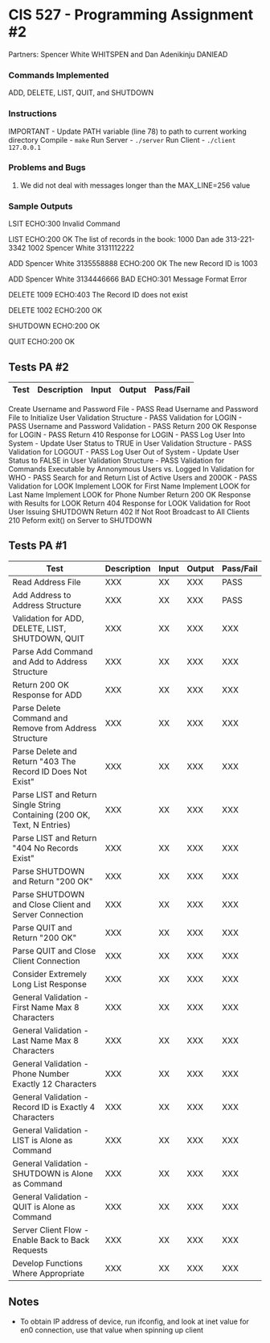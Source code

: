 # CIS 527 - Programming Assignment #2

Partners: Spencer White WHITSPEN and Dan Adenikinju DANIEAD

### Commands Implemented
ADD, DELETE, LIST, QUIT, and SHUTDOWN

### Instructions
IMPORTANT - Update PATH variable (line 78) to path to current working directory
Compile - ```make```
Run Server - ```./server```
Run Client - ```./client 127.0.0.1```

### Problems and Bugs
1. We did not deal with messages longer than the MAX_LINE=256 value

### Sample Outputs

LSIT
ECHO:300 Invalid Command

LIST
ECHO:200 OK
The list of records in the book: 
1000 Dan ade 313-221-3342
1002 Spencer White 3131112222

ADD Spencer White 3135558888
ECHO:200 OK
The new Record ID is 1003

ADD Spencer White 3134446666 BAD 
ECHO:301 Message Format Error

DELETE 1009
ECHO:403 The Record ID does not exist

DELETE 1002
ECHO:200 OK

SHUTDOWN
ECHO:200 OK

QUIT
ECHO:200 OK

## Tests PA #2
Test | Description | Input | Output | Pass/Fail
--- | --- | --- | --- |--- 
Create Username and Password File - PASS
Read Username and Password File to Initialize User Validation Structure - PASS
Validation for LOGIN - PASS
Username and Password Validation - PASS
Return 200 OK Response for LOGIN - PASS
Return 410 Response for LOGIN - PASS
Log User Into System - Update User Status to TRUE in User Validation Structure - PASS
Validation for LOGOUT - PASS
Log User Out of System - Update User Status to FALSE in User Validation Structure - PASS
Validation for Commands Executable by Annonymous Users vs. Logged In
Validation for WHO - PASS
Search for and Return List of Active Users and 200OK - PASS
Validation for LOOK
Implement LOOK for First Name
Implement LOOK for Last Name
Implement LOOK for Phone Number
Return 200 OK Response with Results for LOOK
Return 404 Response for LOOK
Validation for Root User Issuing SHUTDOWN
Return 402 If Not Root
Broadcast to All Clients 210
Peform exit() on Server to SHUTDOWN

## Tests PA #1

Test | Description | Input | Output | Pass/Fail
--- | --- | --- | --- |--- 
Read Address File | XXX | XX | XXX | PASS
Add Address to Address Structure | XXX | XX | XXX | PASS
Validation for ADD, DELETE, LIST, SHUTDOWN, QUIT | XXX | XX | XXX | XXX
Parse Add Command and Add to Address Structure | XXX | XX | XXX | XXX
Return 200 OK Response for ADD | XXX | XX | XXX | XXX
Parse Delete Command and Remove from Address Structure | XXX | XX | XXX | XXX
Parse Delete and Return "403 The Record ID Does Not Exist" | XXX | XX | XXX | XXX
Parse LIST and Return Single String Containing (200 OK, Text, N Entries) | XXX | XX | XXX | XXX
Parse LIST and Return "404 No Records Exist"  | XXX | XX | XXX | XXX
Parse SHUTDOWN and Return "200 OK" | XXX | XX | XXX | XXX
Parse SHUTDOWN and Close Client and Server Connection  | XXX | XX | XXX | XXX
Parse QUIT and Return "200 OK" | XXX | XX | XXX | XXX
Parse QUIT and Close Client Connection | XXX | XX | XXX | XXX
Consider Extremely Long List Response | XXX | XX | XXX | XXX
General Validation - First Name Max 8 Characters  | XXX | XX | XXX | XXX
General Validation - Last Name Max 8 Characters  | XXX | XX | XXX | XXX
General Validation - Phone Number Exactly 12 Characters  | XXX | XX | XXX | XXX
General Validation - Record ID is Exactly 4 Characters | XXX | XX | XXX | XXX
General Validation - LIST is Alone as Command | XXX | XX | XXX | XXX
General Validation - SHUTDOWN is Alone as Command | XXX | XX | XXX | XXX
General Validation - QUIT is Alone as Command | XXX | XX | XXX | XXX
Server Client Flow - Enable Back to Back Requests | XXX | XX | XXX | XXX
Develop Functions Where Appropriate | XXX | XX | XXX | XXX


## Notes
- To obtain IP address of device, run ifconfig, and look at inet value for en0 connection, use that value when spinning up client